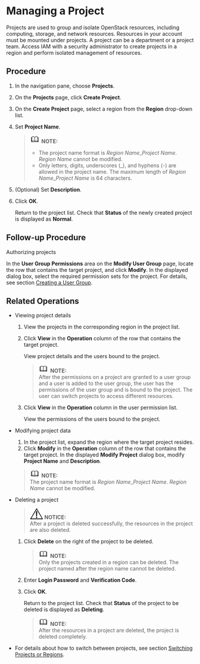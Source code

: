 # Managing a Project<a name="en-us_topic_0066738518"></a>

Projects are used to group and isolate OpenStack resources, including computing, storage, and network resources. Resources in your account must be mounted under projects. A project can be a department or a project team. Access IAM with a security administrator to create projects in a region and perform isolated management of resources.

## Procedure<a name="section51118979101057"></a>

1.  In the navigation pane, choose  **Projects**.
2.  On the  **Projects**  page, click  **Create Project**.
3.  On the  **Create Project**  page, select a region from the  **Region**  drop-down list.
4.  Set  **Project Name**.

    >![](public_sys-resources/icon-note.gif) **NOTE:**   
    >-   The project name format is  _Region Name_\__Project Name_.  _Region Name_  cannot be modified.  
    >-   Only letters, digits, underscores \(\_\), and hyphens \(-\) are allowed in the project name. The maximum length of  _Region Name_\__Project Name_  is 64 characters.  

5.  \(Optional\) Set  **Description**.
6.  Click  **OK**.

    Return to the project list. Check that  **Status**  of the newly created project is displayed as  **Normal**.


## Follow-up Procedure<a name="section13675102471011"></a>

Authorizing projects

In the  **User Group Permissions**  area on the  **Modify User Group**  page, locate the row that contains the target project, and click  **Modify**. In the displayed dialog box, select the required permission sets for the project. For details, see section  [Creating a User Group](creating-a-user-group.md).

## Related Operations<a name="section645408871296"></a>

-   Viewing project details
    1.  View the projects in the corresponding region in the project list.
    2.  Click  **View**  in the  **Operation**  column of the row that contains the target project.

        View project details and the users bound to the project.

        >![](public_sys-resources/icon-note.gif) **NOTE:**   
        >After the permissions on a project are granted to a user group and a user is added to the user group, the user has the permissions of the user group and is bound to the project. The user can switch projects to access different resources.  

    3.  Click  **View**  in the  **Operation**  column in the user permission list.

        View the permissions of the users bound to the project.



-   Modifying project data

    1.  In the project list, expand the region where the target project resides.
    2.  Click  **Modify**  in the  **Operation**  column of the row that contains the target project. In the displayed  **Modify Project**  dialog box, modify  **Project Name**  and  **Description**.

    >![](public_sys-resources/icon-note.gif) **NOTE:**   
    >The project name format is  _Region Name_\__Project Name_.  _Region Name_  cannot be modified.  

-   Deleting a project

    >![](public_sys-resources/icon-notice.gif) **NOTICE:**   
    >After a project is deleted successfully, the resources in the project are also deleted.  

    1.  Click  **Delete**  on the right of the project to be deleted.

        >![](public_sys-resources/icon-note.gif) **NOTE:**   
        >Only the projects created in a region can be deleted. The project named after the region name cannot be deleted.  

    2.  Enter  **Login Password**  and  **Verification Code**.
    3.  Click  **OK**.

        Return to the project list. Check that  **Status**  of the project to be deleted is displayed as  **Deleting**.

        >![](public_sys-resources/icon-note.gif) **NOTE:**   
        >After the resources in a project are deleted, the project is deleted completely.  


-   For details about how to switch between projects, see section  [Switching Projects or Regions](switching-projects-or-regions.md).

